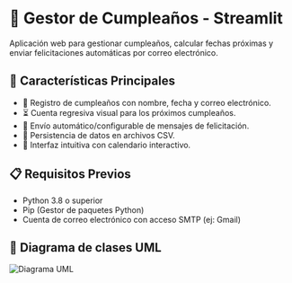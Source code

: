 # 🎂 Gestor de Cumpleaños - Streamlit

Aplicación web para gestionar cumpleaños, calcular fechas próximas y enviar felicitaciones automáticas por correo electrónico.


## 🌟 Características Principales
- 📅 Registro de cumpleaños con nombre, fecha y correo electrónico.
- ⏳ Cuenta regresiva visual para los próximos cumpleaños.
- 📧 Envío automático/configurable de mensajes de felicitación.
- 📁 Persistencia de datos en archivos CSV.
- 🎨 Interfaz intuitiva con calendario interactivo.

## 📋 Requisitos Previos
- Python 3.8 o superior
- Pip (Gestor de paquetes Python)
- Cuenta de correo electrónico con acceso SMTP (ej: Gmail)

## 🐔 Diagrama de clases UML

![Diagrama UML](//www.plantuml.com/plantuml/png/lLJ1ZjCm4BtxAuPSjbtQYdC5rKA5k824076DfiviQh0zmNRABh0I7y6FhFOJ-YTy2TucpQPkkaUa76BFUyz-VgEvy05Tg8qMg3L_D-fAsL8y2Mio19L6POKu-_ldT_pWFNwhAH0Kf46omn_REniNe17qzgvK4g51YWhbLom9if9yO9VBsbIQS7lBFeEV0Y1-oWPoboW9Ncg3aYmQHJRmhWxm52Iw4YENRK0Ps8_6C8UtoeVdotPhqIBB6brn0Et-KiOuKcw4090QlK-ENdxyt9u-1NHohJOy1nySl82iKvn9lydQW_DSMHNoVFGuUlmV7UttEoEMpShHxcRjpYN9DUOMfMfipw70G6rHidFK64bDzfGc9qGcVNvoipUxNbW-jCB3Mn-aC4zIQK4d7o2zvkDg-oomTDGFetlWERJA7PHNWIovl79yfGptktc81RttF2Bx7hkN_wSwxdMM9ig6nTuN7L3oDL-VE7J5hDktoYFf7fwlb5VaexkuYl2esqFsidbjDmhTyZwxNYwUt4OLxFhDKzNaGYFLxZWoAf0DrCAwj1nwsjxYO2yTI4_wgfD4S7AajS-5TfVEcuuR5UI3ijnoqDSsx1U6hCSlZLpg_mm-a4Qfs9A7Wcnml1jmLJFi10pCYDdir-AuIO_x-tmwJM00Wq2EmEpPR7QUTOaEugRJHHBL76gFucPeI8D6m4ehYLBTJ-eHkrZoeLcEZsOrLbKpd2MRYYtP09b1PMVLTGReuLtyXyFoAdB95ZdMWGq6nHtuLLC18Q0XngiV6-gAgIy1dS8GCQadt1jn4GkrqVy0)
